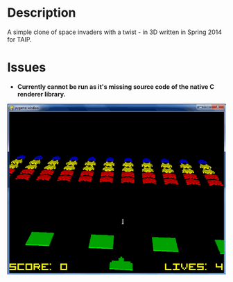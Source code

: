 # Description
A simple clone of space invaders with a twist - in 3D written in Spring 2014 for TAIP.

# Issues
+ **Currently cannot be run as it's missing source code of the native C renderer library.**

![Screenshot](https://github.com/ciechowoj/ax-invaders/blob/master/screen.png "Screenshot")
